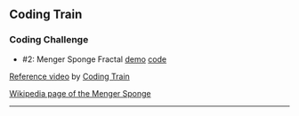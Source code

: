## Coding Train

### Coding Challenge
- #2: Menger Sponge Fractal [demo][cc2-demo] [code][cc2-code]

[Reference video][reference] by [Coding Train][coding-train]

[Wikipedia page of the Menger Sponge][wiki]

---

[reference]: https://youtu.be/LG8ZK-rRkXo
[coding-train]: http://codingtra.in
[cc2-demo]: https://mayognaise.github.io/p5-sandbox/coding-train/cc2-menger-sponge-fractal
[cc2-code]: https://github.com/mayognaise/p5-sandbox/tree/master/coding-train/cc2-menger-sponge-fractal
[wiki]: https://en.wikipedia.org/wiki/Menger_sponge
